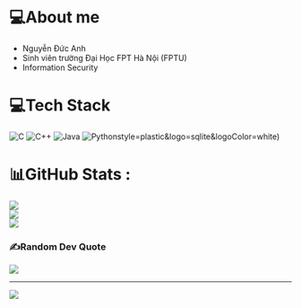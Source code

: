 # 💻About me
+ Nguyễn Đức Anh
+ Sinh viên trường Đại Học FPT Hà Nội (FPTU)
+ Information Security

# 💻Tech Stack
![C](https://img.shields.io/badge/c-%2300599C.svg?style=plastic&logo=c&logoColor=white) ![C++](https://img.shields.io/badge/c++-%2300599C.svg?style=plastic&logo=c%2B%2B&logoColor=white) ![Java](https://img.shields.io/badge/java-%23ED8B00.svg?style=plastic&logo=java&logoColor=white) ![Python](https://img.shields.io/badge/python-3670A0?style=plastic&logo=python&logoColor=ffdd54)style=plastic&logo=sqlite&logoColor=white) 
# 📊GitHub Stats :
![](https://github-readme-stats.vercel.app/api?username=DucAnh475&theme=radical&hide_border=false&include_all_commits=false&count_private=false)<br/>
![](https://github-readme-streak-stats.herokuapp.com/?user=DucAnh475&theme=radical&hide_border=false)<br/>
![](https://github-readme-stats.vercel.app/api/top-langs/?username=DucAnh475&theme=radical&hide_border=false&include_all_commits=false&count_private=false&layout=compact)

### ✍️Random Dev Quote
![](https://quotes-github-readme.vercel.app/api?type=horizontal&theme=radical)

---
[![](https://visitcount.itsvg.in/api?id=DucAnh475&icon=0&color=0)](https://visitcount.itsvg.in)

